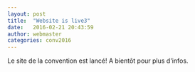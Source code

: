 ```yaml
---
layout: post
title:  "Website is live3"
date:   2016-02-21 20:43:59
author: webmaster
categories: conv2016
---
```


Le site de la convention est lancé! A bientôt pour plus d'infos. 
